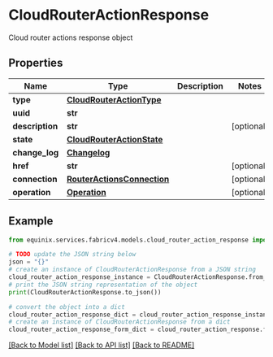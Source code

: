 # CloudRouterActionResponse

Cloud router actions response object

## Properties

Name | Type | Description | Notes
------------ | ------------- | ------------- | -------------
**type** | [**CloudRouterActionType**](CloudRouterActionType.md) |  | 
**uuid** | **str** |  | 
**description** | **str** |  | [optional] 
**state** | [**CloudRouterActionState**](CloudRouterActionState.md) |  | 
**change_log** | [**Changelog**](Changelog.md) |  | 
**href** | **str** |  | [optional] 
**connection** | [**RouterActionsConnection**](RouterActionsConnection.md) |  | [optional] 
**operation** | [**Operation**](Operation.md) |  | [optional] 

## Example

```python
from equinix.services.fabricv4.models.cloud_router_action_response import CloudRouterActionResponse

# TODO update the JSON string below
json = "{}"
# create an instance of CloudRouterActionResponse from a JSON string
cloud_router_action_response_instance = CloudRouterActionResponse.from_json(json)
# print the JSON string representation of the object
print(CloudRouterActionResponse.to_json())

# convert the object into a dict
cloud_router_action_response_dict = cloud_router_action_response_instance.to_dict()
# create an instance of CloudRouterActionResponse from a dict
cloud_router_action_response_form_dict = cloud_router_action_response.from_dict(cloud_router_action_response_dict)
```
[[Back to Model list]](../README.md#documentation-for-models) [[Back to API list]](../README.md#documentation-for-api-endpoints) [[Back to README]](../README.md)


